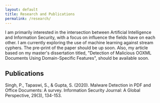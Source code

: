 ```yaml
---
layout: default
title: Research and Publications
permalink: /research/
---
```


I am primarily interested in the intersection between Artificial Intelligence and Information Security, with a focus on influence the fields have on each other. I am currently exploring the use of machine learning against stream cyphers. The pre-print of the paper should be up soon. Also, my article based on my master's dissertation titled, "Detection of Malicious OOXML Documents Using Domain-Specific Features", should be available soon. 

## Publications
Singh, P., Tapaswi, S., & Gupta, S. (2020). Malware Detection in PDF and Office Documents: A survey. Information Security Journal: A Global Perspective, 29(3), 134-153.